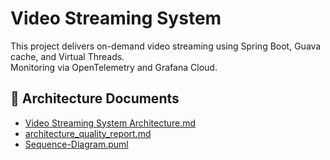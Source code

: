 # Video Streaming System

This project delivers on-demand video streaming using Spring Boot, Guava cache, and Virtual Threads.  
Monitoring via OpenTelemetry and Grafana Cloud.

## 📄 Architecture Documents

- [Video Streaming System Architecture.md](Video%20Streaming%20System%20Architecture.md)
- [architecture_quality_report.md](architecture_quality_report.md)
- [Sequence-Diagram.puml](Sequence-Diagram.md)
